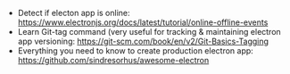 + Detect if electon app is online: https://www.electronjs.org/docs/latest/tutorial/online-offline-events
+ Learn Git-tag command (very useful for tracking & maintaining electron app versioning: https://git-scm.com/book/en/v2/Git-Basics-Tagging
+ Everything you need to know to create production electron app: https://github.com/sindresorhus/awesome-electron
